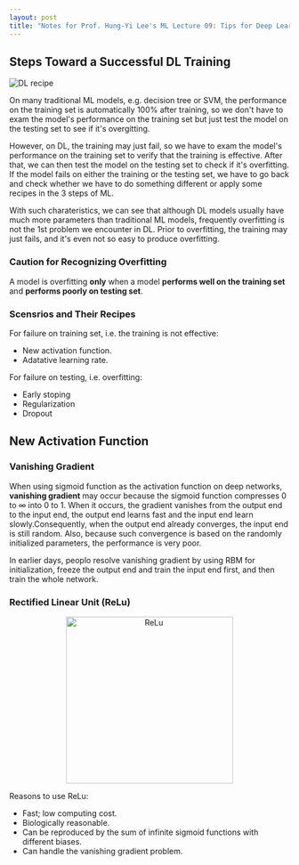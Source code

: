 ```yaml
---
layout: post
title: "Notes for Prof. Hung-Yi Lee's ML Lecture 09: Tips for Deep Learning"
---
```


## Steps Toward a Successful DL Training

![DL recipe](https://baliuzeger.github.io/sjl/assets/images/HYL_ML_09/recipe.png)

On many traditional ML models, e.g. decision tree or SVM, the performance on the training set is automatically 100% after training, so we don't have to exam the model's performance on the training set but just test the model on the testing set to see if it's overgitting.

However, on DL, the training may just fail, so we have to exam the model's performance on the training set to verify that the training is effective. After that, we can then test the model on the testing set to check if it's overfitting. If the model fails on either the training or the testing set, we have to go back and check whether we have to do something different or apply some recipes in the 3 steps of ML.

With such charateristics, we can see that although DL models usually have much more parameters than traditional ML models, frequently overfitting is not the 1st problem we encounter in DL. Prior to overfitting, the training may just fails, and it's even not so easy to produce overfitting.

### Caution for Recognizing Overfitting

A model is overfitting **only** when a model **performs well on the training set** and **performs poorly on testing set**.

### Scensrios and Their Recipes

For failure on training set, i.e. the training is not effective:
 - New activation function.
 - Adatative learning rate.

For failure on testing, i.e. overfitting:
 - Early stoping
 - Regularization
 - Dropout

## New Activation Function

### Vanishing Gradient

When using sigmoid function as the activation function on deep networks, **vanishing gradient** may occur because the sigmoid function compresses $0 \text{ to } \infty$ into $0 \text{ to } 1$. When it occurs, the gradient vanishes from the output end to the input end, the output end learns fast and the input end learn slowly.Consequently, when the output end already converges, the input end is still random. Also, because such convergence is based on the randomly initialized parameters, the performance is very poor.

In earlier days, peoplo resolve vanishing gradient by using RBM for initialization, freeze the output end and train the input end first, and then train the whole network.

### Rectified Linear Unit (ReLu)

<p align="center">
    <img src="https://baliuzeger.github.io/sjl/assets/images/HYL_ML_09/ReLu.png" alt="ReLu" style="width:300px;"/>
</p>

Reasons to use ReLu:
 - Fast; low computing cost.
 - Biologically reasonable.
 - Can be reproduced by the sum of infinite sigmoid functions with different biases.
 - Can handle the vanishing gradient problem.


